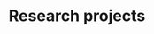---
title: "Research projects"
summary: "Current research projects at CoLabo"
copyright: "Andrés Colubri 2021"
---